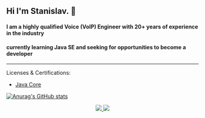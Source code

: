 ## Hi I'm Stanislav. 👋

#### I am a highly qualified Voice (VoIP) Engineer with 20+ years of experience in the industry
#### currently learning Java SE and seeking for opportunities to become a developer

---

Licenses & Certifications:
* [Java Core](https://coursera.org/share/c3b56e4d583788e78ba84d15c8bb567a)



[![Anurag's GitHub stats](https://github-readme-stats.vercel.app/api?username=ProsperousRF)](https://github.com/anuraghazra/github-readme-stats)


<p align="center">
	<a href="https://twitter.com/ProsperousRF">
		<img src="https://img.shields.io/badge/Twitter-1DA1F2?style=for-the-badge&logo=twitter&logoColor=white">
	</a>
	<a href="https://www.linkedin.com/in/mrrakitov/">
		<img src="https://img.shields.io/badge/LinkedIn-0077B5?style=for-the-badge&logo=linkedin&logoColor=white">
	</a>
</p>



<!--
https://img.shields.io/badge/WhatsApp-25D366?style=for-the-badge&logo=whatsapp&logoColor=white
https://img.shields.io/badge/Telegram-2CA5E0?style=for-the-badge&logo=telegram&logoColor=white
https://img.shields.io/badge/Signal-%23039BE5.svg?&style=for-the-badge&logo=Signal&logoColor=white
https://img.shields.io/badge/Zoom-2D8CFF?style=for-the-badge&logo=zoom&logoColor=white
https://img.shields.io/badge/Facebook-1877F2?style=for-the-badge&logo=facebook&logoColor=white

https://img.shields.io/badge/LinkedIn-0077B5?style=for-the-badge&logo=linkedin&logoColor=white
https://img.shields.io/badge/PayPal-00457C?style=for-the-badge&logo=paypal&logoColor=white

<!--
**ProsperousRF/ProsperousRF** is a ✨ _special_ ✨ repository because its `README.md` (this file) appears on your GitHub profile.

Here are some ideas to get you started:

- 🔭 I’m currently working on ...
- 🌱 I’m currently learning ...
- 👯 I’m looking to collaborate on ...
- 🤔 I’m looking for help with ...
- 💬 Ask me about ...
- 📫 How to reach me: ...
- 😄 Pronouns: ...
- ⚡ Fun fact: ...
-->
